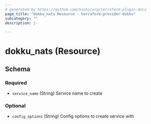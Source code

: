 ```yaml
---
# generated by https://github.com/hashicorp/terraform-plugin-docs
page_title: "dokku_nats Resource - terraform-provider-dokku"
subcategory: ""
description: |-
  
---
```


# dokku_nats (Resource)





<!-- schema generated by tfplugindocs -->
## Schema

### Required

- `service_name` (String) Service name to create

### Optional

- `config_options` (String) Config options to create service with


